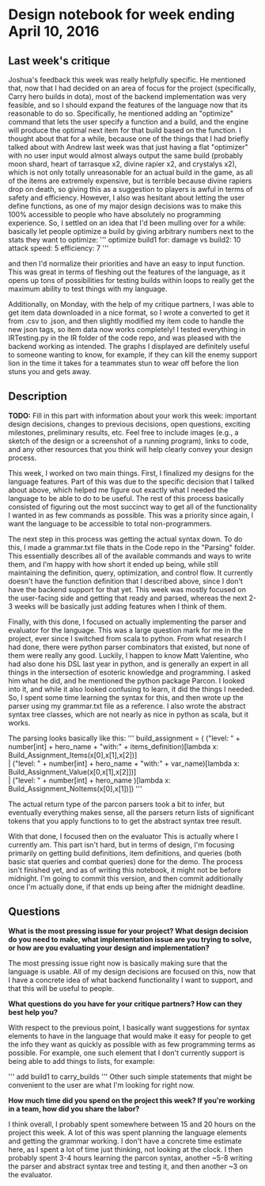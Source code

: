 # Design notebook for week ending April 10, 2016

## Last week's critique

Joshua's feedback this week was really helpfully specific. He mentioned that, now that I had decided on an area of focus for the project (specifically, Carry hero builds in dota), most of the backend implementation was very feasible, and so I should expand the features of the language now that its reasonable to do so. Specifically, he mentioned adding an "optimize" command that lets the user specify a function and a build, and the engine will produce the optimal next item for that build based on the function. I thought about that for a while, because one of the things that I had briefly talked about with Andrew last week was that just having a flat "optimizer" with no user input would almost always output the same build (probably moon shard, heart of tarrasque x2, divine rapier x2, and crystalys x2), which is not only totally unreasonable for an actual build in the game, as all of the items are extremely expensive, but is terrible because divine rapiers drop on death, so giving this as a suggestion to players is awful in terms of safety and efficiency. However, I also was hesitant about letting the user define functions, as one of my major design decisions was to make this 100% accessible to people who have absolutely no programming experience. So, I settled on an idea that I'd been mulling over for a while: basically let people optimize a build by giving arbitrary numbers next to the stats they want to optimize:
'''
optimize build1 for:
	damage vs build2: 10
	attack speed: 5
	efficiency: 7
'''

and then I'd normalize their priorities and have an easy to input function. This was great in terms of fleshing out the features of the language, as it opens up tons of possibilities for testing builds within loops to really get the maximum ability to test things with my language.

Additionally, on Monday, with the help of my critique partners, I was able to get item data downloaded in a nice format, so I wrote a converted to get it from .csv to .json, and then slightly modified my item code to handle the new json tags, so item data now works completely! I tested everything in IRTesting.py in the IR folder of the code repo, and was pleased with the backend working as intended. The graphs I displayed are definitely useful to someone wanting to know, for example, if they can kill the enemy support lion in the time it takes for a teammates stun to wear off before the lion stuns you and gets away.

## Description

**TODO:** Fill in this part with information about your work this week:
important design decisions, changes to previous decisions, open questions,
exciting milestones, preliminary results, etc. Feel free to include images
(e.g., a sketch of the design or a screenshot of a running program), links to
code, and any other resources that you think will help clearly convey your
design process.

This week, I worked on two main things. First, I finalized my designs for the language features. Part of this was due to the specific decision that I talked about above, which helped me figure out exactly what I needed the language to be able to do to be useful. The rest of this process basically consisted of figuring out the most succinct way to get all of the functionality I wanted in as few commands as possible. This was a priority since again, I want the language to be accessible to total non-programmers.

The next step in this process was getting the actual syntax down. To do this, I made a grammar.txt file thats in the Code repo in the "Parsing" folder. This essentially describes all of the available commands and ways to write them, and I'm happy with how short it ended up being, while still maintaining the definition, query, optimization, and control flow. It currently doesn't have the function definition that I described above, since I don't have the backend support for that yet. This week was mostly focused on the user-facing side and getting that ready and parsed, whereas the next 2-3 weeks will be basically just adding features when I think of them.

Finally, with this done, I focused on actually implementing the parser and evaluator for the language. This was a large question mark for me in the project, ever since I switched from scala to python. From what research I had done, there were python parser combinators that existed, but none of them were really any good. Luckily, I happen to know Matt Valentine, who had also done his DSL last year in python, and is generally an expert in all things in the intersection of esoteric knowledge and programming. I asked him what he did, and he mentioned the python package Parcon. I looked into it, and while it also looked confusing to learn, it did the things I needed. So, I spent some time learning the syntax for this, and then wrote up the parser using my grammar.txt file as a reference. I also wrote the abstract syntax tree classes, which are not nearly as nice in python as scala, but it works. 

The parsing looks basically like this:
'''
build_assignment = (
	("level: " + number[int] + hero_name + "with:" + items_definition)[lambda x: Build_Assignment_Items(x[0],x[1],x[2])]\
	| ("level: " + number[int] + hero_name + "with:" + var_name)[lambda x: Build_Assignment_Value(x[0,x[1],x[2]])]\
	| ("level: " + number[int] + hero_name )[lambda x: Build_Assignment_NoItems(x[0],x[1])])
'''

The actual return type of the parcon parsers took a bit to infer, but eventually everything makes sense, all the parsers return lists of significant tokens that you apply functions to to get the abstract syntax tree result.

With that done, I focused then on the evaluator This is actually where I currently am. This part isn't hard, but in terms of design, I'm focusing primarily on getting build definitions, item definitions, and queries (both basic stat queries and combat queries) done for the demo. The process isn't finished yet, and as of writing this notebook, it might not be before midnight. I'm going to commit this version, and then commit additionally once I'm actually done, if that ends up being after the midnight deadline. 

## Questions

**What is the most pressing issue for your project? What design decision do
you need to make, what implementation issue are you trying to solve, or how
are you evaluating your design and implementation?**

The most pressing issue right now is basically making sure that the language is usable. All of my design decisions are focused on this, now that I have a concrete idea of what backend functionality I want to support, and that this will be useful to people.


**What questions do you have for your critique partners? How can they best help
you?**

With respect to the previous point, I basically want suggestions for syntax elements to have in the language that would make it easy for people to get the info they want as quickly as possible with as few programming terms as possible. For example, one such element that I don't currently support is being able to add things to lists, for example:

'''
add build1 to carry_builds
'''
Other such simple statements that might be convenient to the user are what I'm looking for right now.

**How much time did you spend on the project this week? If you're working in a
team, how did you share the labor?**

I think overall, I probably spent somewhere between 15 and 20 hours on the project this week. A lot of this was spent planning the language elements and getting the grammar working. I don't have a concrete time estimate here, as I spent a lot of time just thinking, not looking at the clock. I then probably spent 3-4 hours learning the parcon syntax, another ~5-8 writing the parser and abstract syntax tree and testing it, and then another ~3 on the evaluator.
